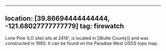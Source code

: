 
---
location: [39.86694444444444, -121.68027777777779]
tag: firewatch
---

Lone Pine (LO site) sits at 2416', is located in [[Butte County]] and was constructed in 1980. It can be found on the Paradise West USGS topo map.
